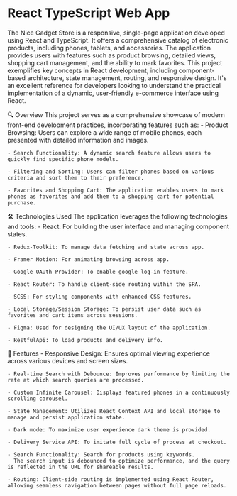# React TypeScript Web App

The Nice Gadget Store is a responsive, single-page application developed using React and TypeScript. It offers a comprehensive catalog of electronic products, including phones, tablets, and accessories. The application provides users with features such as product browsing, detailed views, shopping cart management, and the ability to mark favorites. This project exemplifies key concepts in React development, including component-based architecture, state management, routing, and responsive design. It's an excellent reference for developers looking to understand the practical implementation of a dynamic, user-friendly e-commerce interface using React.

🔍 Overview
This project serves as a comprehensive showcase of modern front-end development practices, incorporating features such as:
    - Product Browsing: Users can explore a wide range of mobile phones, each presented with detailed information and images.

    - Search Functionality: A dynamic search feature allows users to quickly find specific phone models.

    - Filtering and Sorting: Users can filter phones based on various criteria and sort them to their preference.

    - Favorites and Shopping Cart: The application enables users to mark phones as favorites and add them to a shopping cart for potential purchase.

🛠️ Technologies Used
The application leverages the following technologies and tools:
    - React: For building the user interface and managing component states.

    - Redux-Toolkit: To manage data fetching and state across app.

    - Framer Motion: For animating browsing across app.

    - Google OAuth Provider: To enable google log-in feature.

    - React Router: To handle client-side routing within the SPA.

    - SCSS: For styling components with enhanced CSS features.

    - Local Storage/Session Storage: To persist user data such as favorites and cart items across sessions.

    - Figma: Used for designing the UI/UX layout of the application.

    - RestfulApi: To load products and delivery info.

🚀 Features
    - Responsive Design: Ensures optimal viewing experience across various devices and screen sizes.

    - Real-time Search with Debounce: Improves performance by limiting the rate at which search queries are processed.

    - Custom Infinite Carousel: Displays featured phones in a continuously scrolling carousel.

    - State Management: Utilizes React Context API and local storage to manage and persist application state.

    - Dark mode: To maximize user experience dark theme is provided.

    - Delivery Service API: To imitate full cycle of process at checkout.

    - Search Functionality: Search for products using keywords.
      The search input is debounced to optimize performance, and the query is reflected in the URL for shareable results.
    
    - Routing: Client-side routing is implemented using React Router, allowing seamless navigation between pages without full page reloads.
